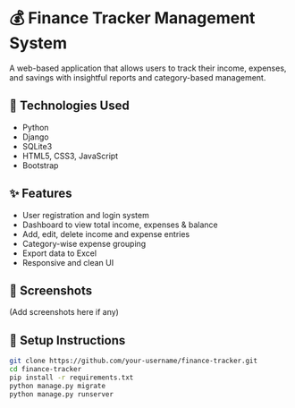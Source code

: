 # 💰 Finance Tracker Management System

A web-based application that allows users to track their income, expenses, and savings with insightful reports and category-based management.

## 🔧 Technologies Used
- Python
- Django
- SQLite3
- HTML5, CSS3, JavaScript
- Bootstrap

## ✨ Features
- User registration and login system
- Dashboard to view total income, expenses & balance
- Add, edit, delete income and expense entries
- Category-wise expense grouping
- Export data to Excel
- Responsive and clean UI

## 📸 Screenshots
(Add screenshots here if any)

## 📂 Setup Instructions
```bash
git clone https://github.com/your-username/finance-tracker.git
cd finance-tracker
pip install -r requirements.txt
python manage.py migrate
python manage.py runserver
